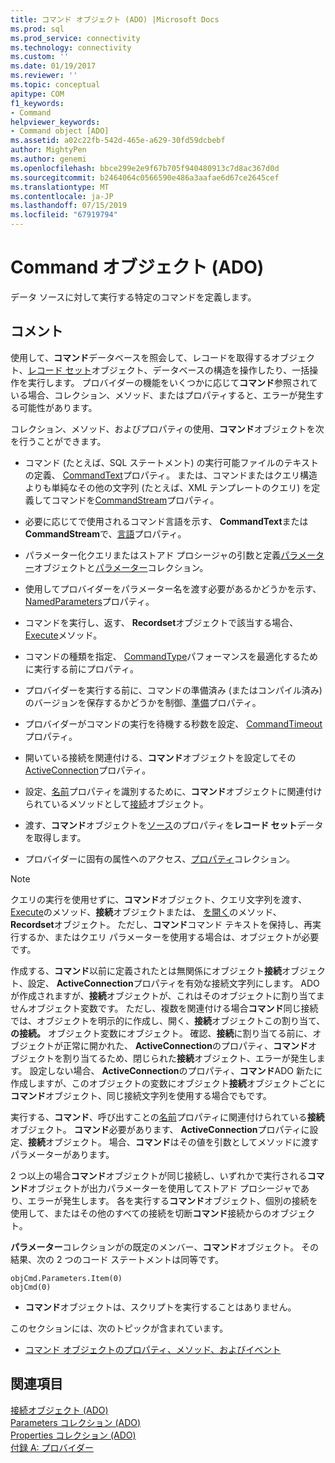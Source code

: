 ```yaml
---
title: コマンド オブジェクト (ADO) |Microsoft Docs
ms.prod: sql
ms.prod_service: connectivity
ms.technology: connectivity
ms.custom: ''
ms.date: 01/19/2017
ms.reviewer: ''
ms.topic: conceptual
apitype: COM
f1_keywords:
- Command
helpviewer_keywords:
- Command object [ADO]
ms.assetid: a02c22fb-542d-465e-a629-30fd59dcbebf
author: MightyPen
ms.author: genemi
ms.openlocfilehash: bbce299e2e9f67b705f940480913c7d8ac367d0d
ms.sourcegitcommit: b2464064c0566590e486a3aafae6d67ce2645cef
ms.translationtype: MT
ms.contentlocale: ja-JP
ms.lasthandoff: 07/15/2019
ms.locfileid: "67919794"
---
```

# <a name="command-object-ado"></a>Command オブジェクト (ADO)
データ ソースに対して実行する特定のコマンドを定義します。  
  
## <a name="remarks"></a>コメント  
 使用して、**コマンド**データベースを照会して、レコードを取得するオブジェクト、[レコード セット](../../../ado/reference/ado-api/recordset-object-ado.md)オブジェクト、データベースの構造を操作したり、一括操作を実行します。 プロバイダーの機能をいくつかに応じて**コマンド**参照されている場合、コレクション、メソッド、またはプロパティすると、エラーが発生する可能性があります。  
  
 コレクション、メソッド、およびプロパティの使用、**コマンド**オブジェクトを次を行うことができます。  
  
-   コマンド (たとえば、SQL ステートメント) の実行可能ファイルのテキストの定義、 [CommandText](../../../ado/reference/ado-api/commandtext-property-ado.md)プロパティ。 または、コマンドまたはクエリ構造よりも単純なその他の文字列 (たとえば、XML テンプレートのクエリ) を定義してコマンドを[CommandStream](../../../ado/reference/ado-api/commandstream-property-ado.md)プロパティ。  
  
-   必要に応じてで使用されるコマンド言語を示す、 **CommandText**または**CommandStream**で、[言語](../../../ado/reference/ado-api/dialect-property.md)プロパティ。  
  
-   パラメーター化クエリまたはストアド プロシージャの引数と定義[パラメーター](../../../ado/reference/ado-api/parameter-object.md)オブジェクトと[パラメーター](../../../ado/reference/ado-api/parameters-collection-ado.md)コレクション。  
  
-   使用してプロバイダーをパラメーター名を渡す必要があるかどうかを示す、 [NamedParameters](../../../ado/reference/ado-api/namedparameters-property-ado.md)プロパティ。  
  
-   コマンドを実行し、返す、 **Recordset**オブジェクトで該当する場合、 [Execute](../../../ado/reference/ado-api/execute-method-ado-command.md)メソッド。  
  
-   コマンドの種類を指定、 [CommandType](../../../ado/reference/ado-api/commandtype-property-ado.md)パフォーマンスを最適化するために実行する前にプロパティ。  
  
-   プロバイダーを実行する前に、コマンドの準備済み (またはコンパイル済み) のバージョンを保存するかどうかを制御、[準備](../../../ado/reference/ado-api/prepared-property-ado.md)プロパティ。  
  
-   プロバイダーがコマンドの実行を待機する秒数を設定、 [CommandTimeout](../../../ado/reference/ado-api/commandtimeout-property-ado.md)プロパティ。  
  
-   開いている接続を関連付ける、**コマンド**オブジェクトを設定してその[ActiveConnection](../../../ado/reference/ado-api/activeconnection-property-ado.md)プロパティ。  
  
-   設定、[名前](../../../ado/reference/ado-api/name-property-ado.md)プロパティを識別するために、**コマンド**オブジェクトに関連付けられているメソッドとして[接続](../../../ado/reference/ado-api/connection-object-ado.md)オブジェクト。  
  
-   渡す、**コマンド**オブジェクトを[ソース](../../../ado/reference/ado-api/source-property-ado-recordset.md)のプロパティを**レコード セット**データを取得します。  
  
-   プロバイダーに固有の属性へのアクセス、[プロパティ](../../../ado/reference/ado-api/properties-collection-ado.md)コレクション。  
  
> [!NOTE]
>  クエリの実行を使用せずに、**コマンド**オブジェクト、クエリ文字列を渡す、 [Execute](../../../ado/reference/ado-api/execute-method-ado-connection.md)のメソッド、**接続**オブジェクトまたは、 [を開く](../../../ado/reference/ado-api/open-method-ado-recordset.md)のメソッド、 **Recordset**オブジェクト。 ただし、**コマンド**コマンド テキストを保持し、再実行するか、またはクエリ パラメーターを使用する場合は、オブジェクトが必要です。  
  
 作成する、**コマンド**以前に定義されたとは無関係にオブジェクト**接続**オブジェクト、設定、 **ActiveConnection**プロパティを有効な接続文字列にします。 ADO が作成されますが、**接続**オブジェクトが、これはそのオブジェクトに割り当てませんオブジェクト変数です。 ただし、複数を関連付ける場合**コマンド**同じ接続では、オブジェクトを明示的に作成し、開く、**接続**オブジェクトこの割り当て、 **の接続。** オブジェクト変数にオブジェクト。 確認、**接続**に割り当てる前に、オブジェクトが正常に開かれた、 **ActiveConnection**のプロパティ、**コマンド**オブジェクトを割り当てるため、閉じられた**接続**オブジェクト、エラーが発生します。 設定しない場合、 **ActiveConnection**のプロパティ、**コマンド**ADO 新たに作成しますが、このオブジェクトの変数にオブジェクト**接続**オブジェクトごとに**コマンド**オブジェクト、同じ接続文字列を使用する場合でもです。  
  
 実行する、**コマンド**、呼び出すことの[名前](../../../ado/reference/ado-api/name-property-ado.md)プロパティに関連付けられている**接続**オブジェクト。 **コマンド**必要があります、 **ActiveConnection**プロパティに設定、**接続**オブジェクト。 場合、**コマンド**はその値を引数としてメソッドに渡すパラメーターがあります。  
  
 2 つ以上の場合**コマンド**オブジェクトが同じ接続し、いずれかで実行される**コマンド**オブジェクトが出力パラメーターを使用してストアド プロシージャであり、エラーが発生します。 各を実行する**コマンド**オブジェクト、個別の接続を使用して、またはその他のすべての接続を切断**コマンド**接続からのオブジェクト。  
  
 **パラメーター**コレクションがの既定のメンバー、**コマンド**オブジェクト。 その結果、次の 2 つのコード ステートメントは同等です。  
  
```  
objCmd.Parameters.Item(0)  
objCmd(0)  
```  
  
-   **コマンド**オブジェクトは、スクリプトを実行することはありません。  
  
 このセクションには、次のトピックが含まれています。  
  
-   [コマンド オブジェクトのプロパティ、メソッド、およびイベント](../../../ado/reference/ado-api/command-object-properties-methods-and-events.md)  
  
## <a name="see-also"></a>関連項目  
 [接続オブジェクト (ADO)](../../../ado/reference/ado-api/connection-object-ado.md)   
 [Parameters コレクション (ADO)](../../../ado/reference/ado-api/parameters-collection-ado.md)   
 [Properties コレクション (ADO)](../../../ado/reference/ado-api/properties-collection-ado.md)   
 [付録 A: プロバイダー](../../../ado/guide/appendixes/appendix-a-providers.md)
